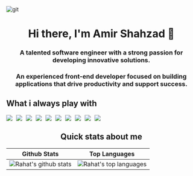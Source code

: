 ![git](https://github.com/user-attachments/assets/a809afd0-8e30-4f4e-aeed-5250686f96d6)

<h1 align="center">Hi there, I'm Amir Shahzad 👋</h1>
<h3 align="center">A talented software engineer with a strong passion for developing innovative solutions. </h3>
<h3 align="center"> An experienced front-end developer focused on building applications that drive productivity and support success.</h3>

<h2>What i always play with</h2>
<div class='' style="display: flex; gap: 10px;">
<img src="https://img.shields.io/badge/html5-%23E34F26.svg?style=for-the-badge&logo=html5&logoColor=white" />
<img src="https://img.shields.io/badge/css3-%04E24E26.svg?style=for-the-badge&logo=css3&logoColor=white" />
<img src="https://img.shields.io/badge/SASS-hotpink.svg?style=for-the-badge&logo=SASS&logoColor=white" />
<img src="https://img.shields.io/badge/tailwindcss-%2338B2AC.svg?style=for-the-badge&logo=tailwind-css&logoColor=white" />
<img src="https://img.shields.io/badge/Jquerry-%23007ECC.svg?style=for-the-badge&logo=Jquerry&logoColor=purple" />
<img src="https://img.shields.io/badge/javascript-%23323330.svg?style=for-the-badge&logo=javascript&logoColor=%23F7DF1E" />
<img src="https://img.shields.io/badge/typescript-%23007ACC.svg?style=for-the-badge&logo=typescript&logoColor=white" />
<img src="https://img.shields.io/badge/react-%98237ECC.svg?style=for-the-badge&logo=react&logoColor=white" />
<img src="https://img.shields.io/badge/git-%21437ACC.svg?style=for-the-badge&logo=git&logoColor=white" />
<img src="https://img.shields.io/badge/gitlens-617ACC.svg?style=for-the-badge&logo=gitlens&logoColor=red" />

</div>
<!-- <img src="https://cdn.jsdelivr.net/gh/devicons/devicon/icons/sass/sass-original.svg" class="w-4 h-4 mr-1" alt="SASS" /> -->
<!-- <img align="left" src="https://img.shields.io/badge/node.js-6DA55F?style=for-the-badge&logo=node.js&logoColor=white" /> -->
<!-- <img align="left" src="https://img.shields.io/badge/python-3670A0?style=for-the-badge&logo=python&logoColor=ffdd54" /> -->
<!-- <img align="left" src="https://img.shields.io/badge/react_native-%2320232a.svg?style=for-the-badge&logo=react&logoColor=%2361DAFB" /> -->
<!-- <img align="left" src="https://img.shields.io/badge/Next-black?style=for-the-badge&logo=next.js&logoColor=white" /> -->
<!-- <img align="left" src="https://img.shields.io/badge/deno%20js-000000?style=for-the-badge&logo=deno&logoColor=white" /> -->
<!-- <img align="left" src="https://img.shields.io/badge/MongoDB-%234ea94b.svg?style=for-the-badge&logo=mongodb&logoColor=white" /> -->
<!-- <img align="left" src="https://img.shields.io/badge/express.js-%23404d59.svg?style=for-the-badge&logo=express&logoColor=%2361DAFB" /> -->
<!-- <img align="left" src="https://img.shields.io/badge/expo-1C1E24?style=for-the-badge&logo=expo&logoColor=#D04A37" /> -->
<!-- <img align="left" src="https://img.shields.io/badge/Socket.io-black?style=for-the-badge&logo=socket.io&badgeColor=010101" /> -->
<!-- <img src="https://img.shields.io/badge/redis-%23DD0031.svg?style=for-the-badge&logo=redis&logoColor=white" /> -->
<!-- <img align="left" src="https://img.shields.io/badge/postgres-%23316192.svg?style=for-the-badge&logo=postgresql&logoColor=white" /> -->
<!-- <img align="left" src="https://img.shields.io/badge/AWS-%23FF9900.svg?style=for-the-badge&logo=amazon-aws&logoColor=white" /> -->
<!-- <img align="left" src="https://img.shields.io/badge/GoogleCloud-%234285F4.svg?style=for-the-badge&logo=google-cloud&logoColor=white" /> -->
<!-- <img src="https://img.shields.io/badge/Stripe-626CD9?style=for-the-badge&logo=Stripe&logoColor=white" /> -->

<!-- <h2>What i sometimes play with</h2>
<img align="left" src="https://img.shields.io/badge/swift-F54A2A?style=for-the-badge&logo=swift&logoColor=white" />
<img align="left" src="https://img.shields.io/badge/go-%2300ADD8.svg?style=for-the-badge&logo=go&logoColor=white" />
<img align="left" src="https://img.shields.io/badge/nginx-%23009639.svg?style=for-the-badge&logo=nginx&logoColor=white" /> -->
<!-- <img align="left" src="https://img.shields.io/badge/terraform-%235835CC.svg?style=for-the-badge&logo=terraform&logoColor=white" />
<img src="https://img.shields.io/badge/-GraphQL-E10098?style=for-the-badge&logo=graphql&logoColor=white" />
<img align="left" src="https://img.shields.io/badge/kubernetes-%23326ce5.svg?style=for-the-badge&logo=kubernetes&logoColor=white" />
<img align="left" src="https://img.shields.io/badge/vuejs-%2335495e.svg?style=for-the-badge&logo=vuedotjs&logoColor=%234FC08D" />
<img align="left" src="https://img.shields.io/badge/docker-%230db7ed.svg?style=for-the-badge&logo=docker&logoColor=white" /> -->
<!-- <img align="left" src="https://img.shields.io/badge/django-%23092E20.svg?style=for-the-badge&logo=django&logoColor=white" />
<img src="https://img.shields.io/badge/Electron-191970?style=for-the-badge&logo=Electron&logoColor=white" />
<img align="left" src="https://img.shields.io/badge/tailwindcss-%2338B2AC.svg?style=for-the-badge&logo=tailwind-css&logoColor=white" />
<img align="left" src="https://img.shields.io/badge/firebase-%23039BE5.svg?style=for-the-badge&logo=firebase" />
<img src="https://img.shields.io/badge/heroku-%23430098.svg?style=for-the-badge&logo=heroku&logoColor=white" /> -->

<h2 align="center">Quick stats about me</h2>

| Github Stats                                                                                                                                                                                     | Top Languages                                                                                                                                                                                                               |
| ------------------------------------------------------------------------------------------------------------------------------------------------------------------------------------------------ | --------------------------------------------------------------------------------------------------------------------------------------------------------------------------------------------------------------------------- |
| ![Rahat's github stats](https://github-readme-stats.vercel.app/api?username=Amir00786&show_icons=true&title_color=f6c32c&icon_color=f6c32c&text_color=9f9f9f&bg_color=151515&count_private=true) | ![Rahat's top languages](https://github-readme-stats.vercel.app/api/top-langs/?username=Amir00786&show_icons=true&title_color=f6c32c&icon_color=f6c32c&text_color=9f9f9f&bg_color=151515&count_private=true&layout=compact) |
